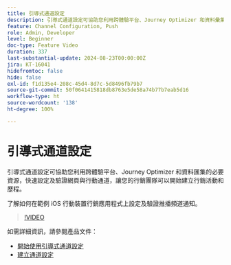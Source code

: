 ```yaml
---
title: 引導式通道設定
description: 引導式通道設定可協助您利用跨體驗平台、Journey Optimizer 和資料彙集的必要資源，快速設定及驗證網頁與行動通道，讓您的行銷團隊可以開始建立行銷活動和歷程。 了解如何在範例 iOS 行動裝置行銷應用程式上設定及驗證推播頻道通知。
feature: Channel Configuration, Push
role: Admin, Developer
level: Beginner
doc-type: Feature Video
duration: 337
last-substantial-update: 2024-08-23T00:00:00Z
jira: KT-16041
hidefromtoc: false
hide: false
exl-id: f1d135e4-208c-45d4-8d7c-5d8496fb79b7
source-git-commit: 50f0641415818db8763e5de58a74b77b7eab5d16
workflow-type: ht
source-wordcount: '138'
ht-degree: 100%

---
```


# 引導式通道設定

引導式通道設定可協助您利用跨體驗平台、Journey Optimizer 和資料匯集的必要資源，快速設定及驗證網頁與行動通道，讓您的行銷團隊可以開始建立行銷活動和歷程。

了解如何在範例 iOS 行動裝置行銷應用程式上設定及驗證推播頻道通知。

>[!VIDEO](https://video.tv.adobe.com/v/3449633/?captions=chi_hant&learn=on)

如需詳細資訊，請參閱產品文件：

* [開始使用引導式通道設定](https://experienceleague.adobe.com/docs/journey-optimizer/using/configuration/guided-setup/set-mobile-config.html?lang=zh-Hant)
* [建立通道設定](https://experienceleague.adobe.com/docs/journey-optimizer/using/configuration/guided-setup/create-channel-set-up.html?lang=zh-Hant)
